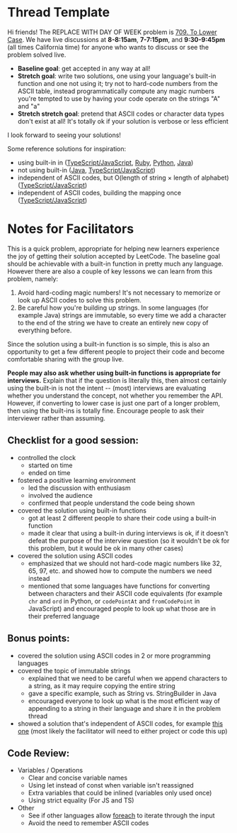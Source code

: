 # Thread Template

Hi friends! The REPLACE WITH DAY OF WEEK problem is [709. To Lower Case](https://leetcode.com/problems/to-lower-case/). We have live discussions at **8-8:15am**, **7-7:15pm**, and **9:30-9:45pm** (all times California time) for anyone who wants to discuss or see the problem solved live.

* **Baseline goal**: get accepted in any way at all!
* **Stretch goal**: write two solutions, one using your language's built-in function and one not using it; try not to hard-code numbers from the ASCII table, instead programmatically compute any magic numbers you're tempted to use by having your code operate on the strings "A" and "a"
* **Stretch stretch goal**: pretend that ASCII codes or character data types don't exist at all! It's totally ok if your solution is verbose or less efficient

I look forward to seeing your solutions!

Some reference solutions for inspiration:
* using built-in in ([TypeScript/JavaScript](https://leetcode.com/problems/to-lower-case/submissions/1042110308/), [Ruby](https://leetcode.com/problems/to-lower-case/submissions/1042110690/), [Python](https://leetcode.com/problems/to-lower-case/submissions/1042111423/), [Java](https://leetcode.com/problems/to-lower-case/submissions/1042109983/))
* not using built-in ([Java](https://leetcode.com/problems/to-lower-case/submissions/957446695/), [TypeScript/JavaScript](https://leetcode.com/problems/to-lower-case/submissions/1021136148/))
* independent of ASCII codes, but O(length of string × length of alphabet) ([TypeScript/JavaScript](https://leetcode.com/problems/to-lower-case/submissions/1021132714/))
* independent of ASCII codes, building the mapping once ([TypeScript/JavaScript](https://leetcode.com/problems/to-lower-case/submissions/1021133763/))

# Notes for Facilitators

This is a quick problem, appropriate for helping new learners experience the joy of getting their solution accepted by LeetCode. The baseline goal should be achievable with a built-in function in pretty much any language. However there are also a couple of key lessons we can learn from this problem, namely:
1. Avoid hard-coding magic numbers! It's not necessary to memorize or look up ASCII codes to solve this problem.
2. Be careful how you're building up strings. In some languages (for example Java) strings are immutable, so every time we add a character to the end of the string we have to create an entirely new copy of everything before.

Since the solution using a built-in function is so simple, this is also an opportunity to get a few different people to project their code and become comfortable sharing with the group live.

**People may also ask whether using built-in functions is appropriate for interviews.** Explain that if the question is literally this, then almost certainly using the built-in is not the intent -- (most) interviews are evaluating whether you understand the concept, not whether you remember the API. However, if converting to lower case is just one part of a longer problem, then using the built-ins is totally fine. Encourage people to ask their interviewer rather than assuming.

## Checklist for a good session:

* controlled the clock
  * started on time
  * ended on time
* fostered a positive learning environment
  * led the discussion with enthusiasm
  * involved the audience
  * confirmed that people understand the code being shown
* covered the solution using built-in functions
  * got at least 2 different people to share their code using a built-in function
  * made it clear that using a built-in during interviews is ok, if it doesn't defeat the purpose of the interview question (so it wouldn't be ok for this problem, but it would be ok in many other cases)
* covered the solution using ASCII codes
  * emphasized that we should not hard-code magic numbers like 32, 65, 97, etc. and showed how to compute the numbers we need instead
  * mentioned that some languages have functions for converting between characters and their ASCII code equivalents (for example `chr` and `ord` in Python, or `codePointAt` and `fromCodePoint` in JavaScript) and encouraged people to look up what those are in their preferred language

## Bonus points:

* covered the solution using ASCII codes in 2 or more programming languages
* covered the topic of immutable strings
  * explained that we need to be careful when we append characters to a string, as it may require copying the entire string
  * gave a specific example, such as String vs. StringBuilder in Java
  * encouraged everyone to look up what is the most efficient way of appending to a string in their language and share it in the problem thread
* showed a solution that's independent of ASCII codes, for example [this one](https://leetcode.com/problems/to-lower-case/submissions/1021132714/) (most likely the facilitator will need to either project or code this up)

## Code Review:

* Variables / Operations
  * Clear and concise variable names
  * Using let instead of const when variable isn't reassigned
  * Extra variables that could be inlined (variables only used once)
  * Using strict equality (For JS and TS)
* Other
  * See if other languages allow [foreach](https://en.wikipedia.org/wiki/Foreach_loop) to iterate through the input
  * Avoid the need to remember ASCII codes
